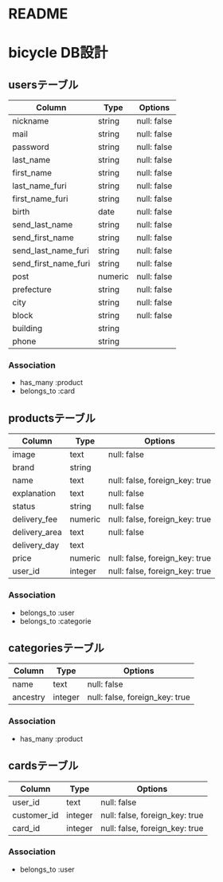 # README


# bicycle DB設計
## usersテーブル
|Column|Type|Options|
|------|----|-------|
|nickname|string|null: false|
|mail|string|null: false|
|password|string|null: false|
|last_name|string|null: false|
|first_name|string|null: false|
|last_name_furi|string|null: false|
|first_name_furi|string|null: false|
|birth|date|null: false|
|send_last_name|string|null: false|
|send_first_name|string|null: false|
|send_last_name_furi|string|null: false|
|send_first_name_furi|string|null: false|
|post|numeric|null: false|
|prefecture|string|null: false|
|city|string|null: false|
|block|string|null: false|
|building|string||
|phone|string||
### Association
- has_many :product
- belongs_to :card

## productsテーブル
|Column|Type|Options|
|------|----|-------|
|image|text|null: false|
|brand|string||
|name|text|null: false, foreign_key: true|
|explanation|text|null: false|
|status|string|null: false|
|delivery_fee|numeric|null: false, foreign_key: true|
|delivery_area|text|null: false|
|delivery_day|text||
|price|numeric|null: false, foreign_key: true|
|user_id|integer|null: false, foreign_key: true|
### Association
- belongs_to :user
- belongs_to :categorie

## categoriesテーブル
|Column|Type|Options|
|------|----|-------|
|name|text|null: false|
|ancestry|integer|null: false, foreign_key: true|
### Association
- has_many :product

## cardsテーブル
|Column|Type|Options|
|------|----|-------|
|user_id|text|null: false|
|customer_id|integer|null: false, foreign_key: true|
|card_id|integer|null: false, foreign_key: true|
### Association
- belongs_to :user